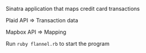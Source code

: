 Sinatra application that maps credit card transactions

Plaid API => Transaction data

Mapbox API => Mapping

Run `ruby flannel.rb` to start the program
